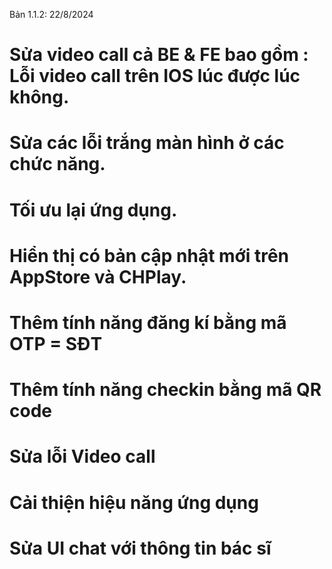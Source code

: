 Bản 1.1.2: 22/8/2024
# Sửa video call cả BE & FE bao gồm : Lỗi video call trên IOS lúc được lúc không.
# Sửa các lỗi trắng màn hình ở các chức năng.
# Tối ưu lại ứng dụng.
# Hiển thị có bản cập nhật mới trên AppStore và CHPlay.
# Thêm tính năng đăng kí bằng mã OTP = SĐT 
# Thêm tính năng checkin bằng mã QR code
# Sửa lỗi Video call
# Cải thiện hiệu năng ứng dụng
# Sửa UI chat với thông tin bác sĩ 

